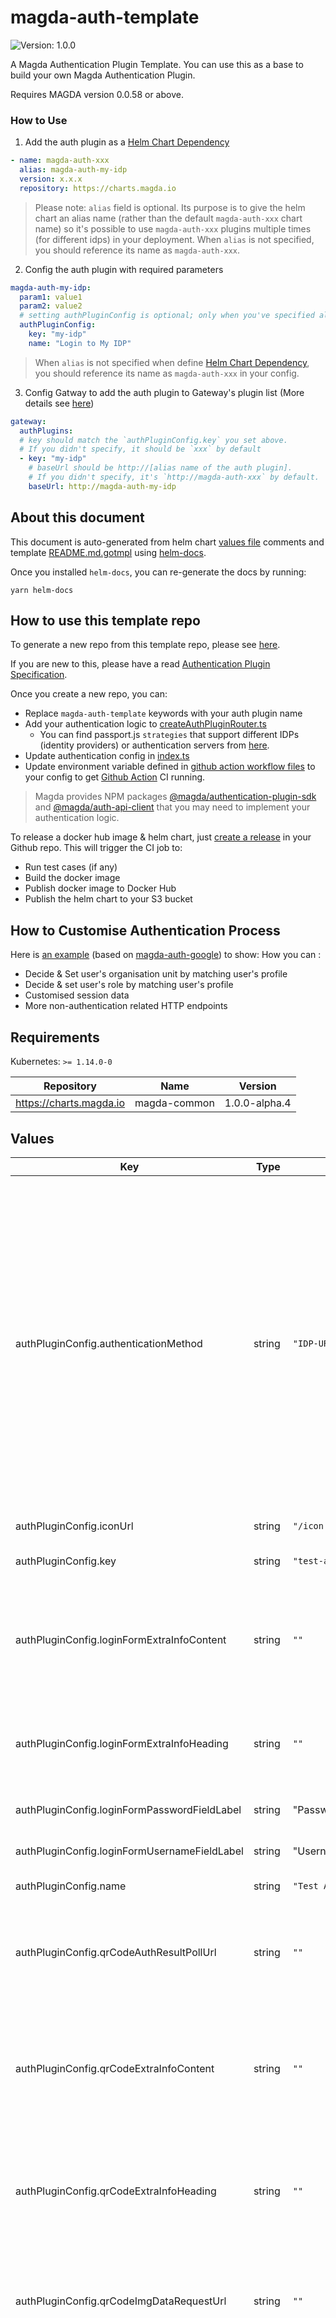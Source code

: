 # magda-auth-template

![Version: 1.0.0](https://img.shields.io/badge/Version-1.0.0-informational?style=flat-square)

A Magda Authentication Plugin Template. You can use this as a base to build your own Magda Authentication Plugin.

Requires MAGDA version 0.0.58 or above.

### How to Use

1. Add the auth plugin as a [Helm Chart Dependency](https://helm.sh/docs/helm/helm_dependency/)
```yaml
- name: magda-auth-xxx
  alias: magda-auth-my-idp
  version: x.x.x
  repository: https://charts.magda.io
```

> Please note: `alias` field is optional. Its purpose is to give the helm chart an alias name (rather than the default `magda-auth-xxx` chart name) so it's possible to use `magda-auth-xxx` plugins multiple times (for different idps) in your deployment.
> When `alias` is not specified, you should reference its name as `magda-auth-xxx`.

2. Config the auth plugin with required parameters
```yaml
magda-auth-my-idp:
  param1: value1
  param2: value2
  # setting authPluginConfig is optional; only when you've specified alias name and want to support multiple oidc idps at the same time
  authPluginConfig:
    key: "my-idp"
    name: "Login to My IDP"
```

> When `alias` is not specified when define [Helm Chart Dependency](https://helm.sh/docs/helm/helm_dependency/), you should reference its name as `magda-auth-xxx` in your config.

3. Config Gatway to add the auth plugin to Gateway's plugin list (More details see [here](https://github.com/magda-io/magda/blob/master/deploy/helm/internal-charts/gateway/README.md))
```yaml
gateway:
  authPlugins:
  # key should match the `authPluginConfig.key` you set above.
  # If you didn't specify, it should be `xxx` by default
  - key: "my-idp"
    # baseUrl should be http://[alias name of the auth plugin].
    # If you didn't specify, it's `http://magda-auth-xxx` by default.
    baseUrl: http://magda-auth-my-idp
```

## About this document

This document is auto-generated from helm chart [values file](deploy/magda-auth-template/values.yaml) comments and template [README.md.gotmpl](./README.md.gotmpl) using [helm-docs](https://github.com/norwoodj/helm-docs).

Once you installed `helm-docs`, you can re-generate the docs by running:

```
yarn helm-docs
```

## How to use this template repo

To generate a new repo from this template repo, please see [here](https://docs.github.com/en/free-pro-team@latest/github/creating-cloning-and-archiving-repositories/creating-a-repository-from-a-template).

If you are new to this, please have a read [Authentication Plugin Specification](https://github.com/magda-io/magda/blob/master/docs/docs/authentication-plugin-spec.md).

Once you create a new repo, you can:
- Replace `magda-auth-template` keywords with your auth plugin name
- Add your authentication logic to [createAuthPluginRouter.ts](./src/createAuthPluginRouter.ts)
  - You can find passport.js `strategies` that support different IDPs (identity providers) or authentication servers from [here](http://www.passportjs.org/packages/).
- Update authentication config in [index.ts](./src/index.ts)
- Update environment variable defined in [github action workflow files](./.github/workflows) to your config to get [Github Action](https://docs.github.com/en/free-pro-team@latest/actions) CI running.

> Magda provides NPM packages [@magda/authentication-plugin-sdk](https://www.npmjs.com/package/@magda/authentication-plugin-sdk) and [@magda/auth-api-client](https://www.npmjs.com/package/@magda/auth-api-client) that you may need to implement your authentication logic.

To release a docker hub image & helm chart, just [create a release](https://docs.github.com/en/free-pro-team@latest/github/administering-a-repository/managing-releases-in-a-repository#creating-a-release) in your Github repo. This will trigger the CI job to:
- Run test cases (if any)
- Build the docker image
- Publish docker image to Docker Hub
- Publish the helm chart to your S3 bucket

## How to Customise Authentication Process

Here is [an example](https://github.com/magda-io/magda-auth-google/commit/f8d6ce53c64b8f1de9a64daf1a6ee2358177d39e) (based on [magda-auth-google](https://github.com/magda-io/magda-auth-google)) to show:
How you can :
- Decide & Set user's organisation unit by matching user's profile
- Decide & set user's role by matching user's profile
- Customised session data
- More non-authentication related HTTP endpoints

## Requirements

Kubernetes: `>= 1.14.0-0`

| Repository | Name | Version |
|------------|------|---------|
| https://charts.magda.io | magda-common | 1.0.0-alpha.4 |

## Values

| Key | Type | Default | Description |
|-----|------|---------|-------------|
| authPluginConfig.authenticationMethod | string | `"IDP-URI-REDIRECTION"` | The authentication method of the plugin. Support values are: <ul> <li>`IDP-URI-REDIRECTION`: the plugin will redirect user agent to idp (identity provider) for authentication. e.g. Google & facebook oauth etc.</li> <li>`PASSWORD`: the plugin expect frontend do a form post that contains username & password to the plugin for authentication.</li> <li>`QR-CODE`: the plugin offers a url that is used by the frontend to request auth challenge data. The data will be encoded into a QR-code image and expect the user scan the QR code with a mobile app to complete the authentication request.</li> </ul> See [Authentication Plugin Specification](https://github.com/magda-io/magda/blob/master/docs/docs/authentication-plugin-spec.md) for more details |
| authPluginConfig.iconUrl | string | `"/icon.svg"` | the display icon URL of the auth plugin. |
| authPluginConfig.key | string | `"test-auth-plugin"` | the unique key of the auth plugin. Allowed characters: [a-zA-Z0-9\-] |
| authPluginConfig.loginFormExtraInfoContent | string | `""` | Optional; Only applicable when authenticationMethod = "PASSWORD". If present, will displayed the content underneath the login form to provide extra info to users. e.g. how to reset password Can support content in markdown format. |
| authPluginConfig.loginFormExtraInfoHeading | string | `""` | Optional; Only applicable when authenticationMethod = "PASSWORD". If present, will displayed the heading underneath the login form to provide extra info to users. e.g. how to reset password |
| authPluginConfig.loginFormPasswordFieldLabel | string | "Password" | Optional; Only applicable when authenticationMethod = "PASSWORD". |
| authPluginConfig.loginFormUsernameFieldLabel | string | "Username" | Optional; Only applicable when authenticationMethod = "PASSWORD". |
| authPluginConfig.name | string | `"Test Auth Plugin"` | the display name of the auth plugin. |
| authPluginConfig.qrCodeAuthResultPollUrl | string | `""` | Only applicable & compulsory when authenticationMethod = "QR-CODE". The url that is used by frontend to poll the authentication processing result. See [Authentication Plugin Specification](https://github.com/magda-io/magda/blob/master/docs/docs/authentication-plugin-spec.md) for more details |
| authPluginConfig.qrCodeExtraInfoContent | string | `""` | Only applicable & compulsory when authenticationMethod = "QR-CODE". If present, will displayed the content underneath the login form to provide extra info to users. e.g. how to download moile app to scan the QR Code. Can support content in markdown format. |
| authPluginConfig.qrCodeExtraInfoHeading | string | `""` | Only applicable & compulsory when authenticationMethod = "QR-CODE". If present, will displayed the heading underneath the QR Code image to provide extra instruction to users. e.g. how to download moile app to scan the QR Code |
| authPluginConfig.qrCodeImgDataRequestUrl | string | `""` | Only applicable & compulsory when authenticationMethod = "QR-CODE". The url that is used by frontend client to request auth challenge data from the authentication plugin. See [Authentication Plugin Specification](https://github.com/magda-io/magda/blob/master/docs/docs/authentication-plugin-spec.md) for more details |
| authPluginRedirectUrl | string | `nil` | the redirection url after the whole authentication process is completed. Authentication Plugins will use this value as default. The following query parameters can be used to supply the authentication result: <ul> <li>result: (string) Compulsory. Possible value: "success" or "failure". </li> <li>errorMessage: (string) Optional. Text message to provide more information on the error to the user. </li> </ul> This field is for overriding the value set by `global.authPluginRedirectUrl`. Unless you want to have a different value only for this auth plugin, you shouldn't set this value. |
| autoscaler.enabled | bool | `false` | turn on the autoscaler or not |
| autoscaler.maxReplicas | int | `3` |  |
| autoscaler.minReplicas | int | `1` |  |
| autoscaler.targetCPUUtilizationPercentage | int | `80` |  |
| defaultAdminUserId | string | `"00000000-0000-4000-8000-000000000000"` | which system account we used to talk to auth api The value of this field will only be used when `global.defaultAdminUserId` has no value |
| defaultImage.imagePullSecret | bool | `false` |  |
| defaultImage.pullPolicy | string | `"IfNotPresent"` |  |
| defaultImage.repository | string | `"docker.io/data61"` |  |
| global | object | `{"authPluginRedirectUrl":"/sign-in-redirect","externalUrl":"","image":{},"rollingUpdate":{}}` | only for providing appropriate default value for helm lint |
| image.name | string | `"magda-auth-template"` |  |
| replicas | int | `1` | no. of initial replicas |
| resources.limits.cpu | string | `"50m"` |  |
| resources.requests.cpu | string | `"10m"` |  |
| resources.requests.memory | string | `"30Mi"` |  |
